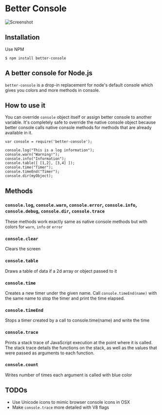 # Better Console

![Screenshot](https://raw.github.com/mohsen1/better-console/master/screenshot.png)

## Installation

Use NPM

```shell
$ npm install better-console
```

## A better console for Node.js


`better-console` is a drop-in replacement for node's default console which
gives you colors and more methods in console.

## How to use it

You can override `console` object itself or assign better console to another variable. It's completely safe to override the native console object because better console calls native console methods for methods that are already available in it.

```
var console = require('better-console');

console.log("This is a log information");
console.warn("Warning!");
console.info("Information");
console.table([ [1,2], [3,4] ]);
console.time("Timer");
console.timeEnd("Timer");
console.dir(myObject);

```

## Methods

### `console.log`, `console.warn`, `console.error`, `console.info`, `console.debug`, `console.dir`, `console.trace`
These methods work exactly same as native console methods but with colors for `warn`, `info` or `error`

### `console.clear`

Clears the screen

### `console.table`

Draws a table of data if a 2d array or object passed to it

### `console.time`

Creates a new timer under the given name. Call `console.timeEnd(name)`
 with the same name to stop the timer and print the time elapsed.

### `console.timeEnd`

Stops a timer created by a call to console.time(name) and write the time

### `console.trace`

Prints a stack trace of JavaScript execution at the point
where it is called. The stack trace details the functions on the stack,
as well as the values that were passed as arguments to each function.

### `console.count`

Writes number of times each argument is called with blue color

## TODOs

 * Use Unicode icons to mimic browser console icons in OSX
 * Make `console.trace` more detailed with V8 flags
